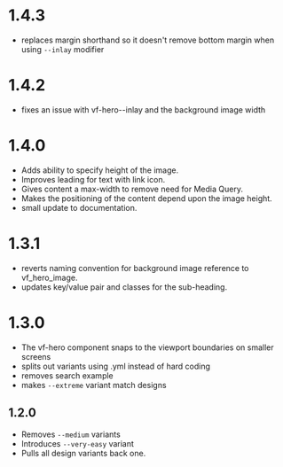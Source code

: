 # 1.4.3

* replaces margin shorthand so it doesn't remove bottom margin when using `--inlay` modifier

# 1.4.2

* fixes an issue with vf-hero--inlay and the background image width

# 1.4.0

* Adds ability to specify height of the image.
* Improves leading for text with link icon.
* Gives content a max-width to remove need for Media Query.
* Makes the positioning of the content depend upon the image height.
* small update to documentation.


# 1.3.1

* reverts naming convention for background image reference to vf_hero_image.
* updates key/value pair and classes for the sub-heading.

# 1.3.0

* The vf-hero component snaps to the viewport boundaries on smaller screens
* splits out variants using .yml instead of hard coding
* removes search example
* makes `--extreme` variant match designs

## 1.2.0

* Removes `--medium` variants
* Introduces `--very-easy` variant
* Pulls all design variants back one.
